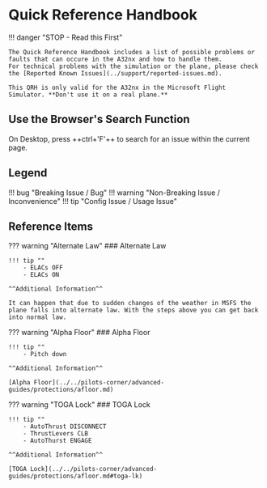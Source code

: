 # Quick Reference Handbook

<link rel="stylesheet" href="/stylesheets/toc-tables.css">
!!! danger  "STOP - Read this First"

    The Quick Reference Handbook includes a list of possible problems or faults that can occure in the A32nx and how to handle them.
    For technical problems with the simulation or the plane, please check the [Reported Known Issues](../support/reported-issues.md).

    This QRH is only valid for the A32nx in the Microsoft Flight Simulator. **Don't use it on a real plane.**


<!--

TEMPLATE

??? issue "Issue Headline"

!!! tip ""
    *Affected versions: Stable, Development*

^^Description^^
^^Root Cause^^
^^Possible Solution or Workaround^^
^^Additional Information^^

-->

## Use the Browser's Search Function

On Desktop, press ++ctrl+'F'++ to search for an issue within the current page.

## Legend

!!! bug "Breaking Issue / Bug"
!!! warning "Non-Breaking Issue / Inconvenience"
!!! tip "Config Issue / Usage Issue"

## Reference Items

??? warning "Alternate Law"
    ### Alternate Law

    !!! tip ""
        - ELACs OFF
        - ELACs ON

    ^^Additional Information^^
    
    It can happen that due to sudden changes of the weather in MSFS the plane falls into alternate law. With the steps above you can get back into normal law.

??? warning "Alpha Floor"
    ### Alpha Floor

    !!! tip ""
        - Pitch down

    ^^Additional Information^^

    [Alpha Floor](../../pilots-corner/advanced-guides/protections/afloor.md)

??? warning "TOGA Lock"
    ### TOGA Lock

    !!! tip ""
        - AutoThrust DISCONNECT
        - ThrustLevers CLB
        - AutoThurst ENGAGE

    ^^Additional Information^^

    [TOGA Lock](../../pilots-corner/advanced-guides/protections/afloor.md#toga-lk)

